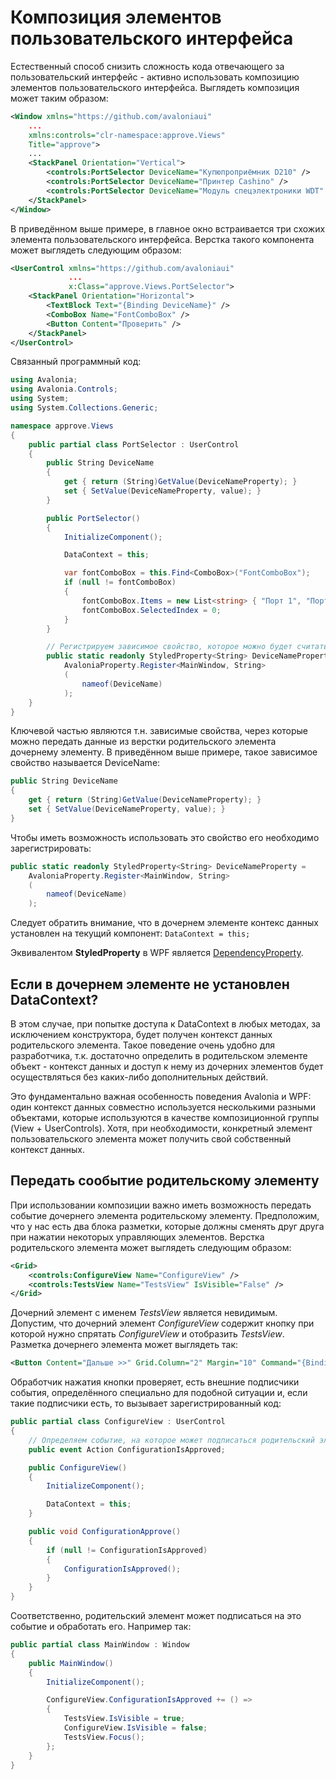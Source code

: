 # Композиция элементов пользовательского интерфейса

Естественный способ снизить сложность кода отвечающего за пользовательский интерфейс - активно использовать композицию элементов пользовательского интерфейса. Выглядеть композиция может таким образом:

``` xml
<Window xmlns="https://github.com/avaloniaui"
    ...
    xmlns:controls="clr-namespace:approve.Views"
    Title="approve">
    ...
    <StackPanel Orientation="Vertical">
        <controls:PortSelector DeviceName="Купюпроприёмник D210" />
        <controls:PortSelector DeviceName="Принтер Cashino" />
        <controls:PortSelector DeviceName="Модуль спецэлектроники WDT" />
    </StackPanel>
</Window>
```

В приведённом выше примере, в главное окно встраивается три схожих элемента пользовательского интерфейса. Верстка такого компонента может выглядеть следующим образом:

``` xml
<UserControl xmlns="https://github.com/avaloniaui"
             ...
             x:Class="approve.Views.PortSelector">
    <StackPanel Orientation="Horizontal">
        <TextBlock Text="{Binding DeviceName}" />
        <ComboBox Name="FontComboBox" />
        <Button Content="Проверить" />
    </StackPanel>
</UserControl>
```

Связанный программный код:

``` csharp
using Avalonia;
using Avalonia.Controls;
using System;
using System.Collections.Generic;

namespace approve.Views
{
    public partial class PortSelector : UserControl
    {
        public String DeviceName
        {
            get { return (String)GetValue(DeviceNameProperty); }
            set { SetValue(DeviceNameProperty, value); }
        }

        public PortSelector()
        {
            InitializeComponent();

            DataContext = this;

            var fontComboBox = this.Find<ComboBox>("FontComboBox");
            if (null != fontComboBox)
            {
                fontComboBox.Items = new List<string> { "Порт 1", "Порт 2", "Порт 3", "Порт 4" };
                fontComboBox.SelectedIndex = 0;
            }
        }

        // Регистрируем зависимое свойство, которое можно будет считать и установить в том числе, в родительском органе управления
        public static readonly StyledProperty<String> DeviceNameProperty =
            AvaloniaProperty.Register<MainWindow, String>
            (
                nameof(DeviceName)
            );
    }
}
```

Ключевой частью являются т.н. зависимые свойства, через которые можно передать данные из верстки родительского элемента дочернему элементу. В приведённом выше примере, такое зависимое свойство называется DeviceName:

``` csharp
public String DeviceName
{
    get { return (String)GetValue(DeviceNameProperty); }
    set { SetValue(DeviceNameProperty, value); }
}
```

Чтобы иметь возможность использовать это свойство его необходимо зарегистрировать:

``` csharp
public static readonly StyledProperty<String> DeviceNameProperty =
    AvaloniaProperty.Register<MainWindow, String>
    (
        nameof(DeviceName)
    );
```

Следует обратить внимание, что в дочернем элементе контекс данных установлен на текущий компонент: `DataContext = this;`

Эквивалентом **StyledProperty** в WPF является [DependencyProperty](https://github.com/Kerminator1973/BVSDesktopSupport/blob/main/ui_composition.md).

## Если в дочернем элементе не установлен DataContext?

В этом случае, при попытке доступа к DataContext в любых методах, за исключением конструктора, будет получен контекст данных родительского элемента. Такое поведение очень удобно для разработчика, т.к. достаточно определить в родительском элементе объект - контекст данных и доступ к нему из дочерних элементов будет осуществляться без каких-либо дополнительных действий.

Это фундаментально важная особенность поведения Avalonia и WPF: один контекст данных совместно используется несколькими разными объектами, которые используются в качестве композиционной группы (View + UserControls). Хотя, при необходимости, конкретный элемент пользовательского элемента может получить свой собственный контекст данных.

## Передать сообытие родительскому элементу

При использовании композиции важно иметь возможность передать событие дочернего элемента родительскому элементу. Предположим, что у нас есть два блока разметки, которые должны сменять друг друга при нажатии некоторых управляющих элементов. Верстка родительского элемента может выглядеть следующим образом:

``` xml
<Grid>
    <controls:ConfigureView Name="ConfigureView" />
    <controls:TestsView Name="TestsView" IsVisible="False" />
</Grid>
```

Дочерний элемент с именем _TestsView_ является невидимым. Допустим, что дочерний элемент _ConfigureView_ содержит кнопку при которой нужно спрятать _ConfigureView_ и отобразить _TestsView_. Разметка дочернего элемента может выглядеть так:

``` xml
<Button Content="Дальше >>" Grid.Column="2" Margin="10" Command="{Binding ConfigurationApprove}" />
```

Обработчик нажатия кнопки проверяет, есть внешние подписчики события, определённого специально для подобной ситуации и, если такие подписчики есть, то вызывает зарегистрированный код:

``` csharp
public partial class ConfigureView : UserControl
{
    // Определяем событие, на которое может подписаться родительский элемент
    public event Action ConfigurationIsApproved;

    public ConfigureView()
    {
        InitializeComponent();

        DataContext = this;
    }

    public void ConfigurationApprove()
    {
        if (null != ConfigurationIsApproved)
        {
            ConfigurationIsApproved();
        }
    }
}
```

Соответственно, родительский элемент может подписаться на это событие и обработать его. Например так:

``` csharp
public partial class MainWindow : Window
{
    public MainWindow()
    {
        InitializeComponent();

        ConfigureView.ConfigurationIsApproved += () =>
        {
            TestsView.IsVisible = true;
            ConfigureView.IsVisible = false;
            TestsView.Focus();
        };
    }
}
```
